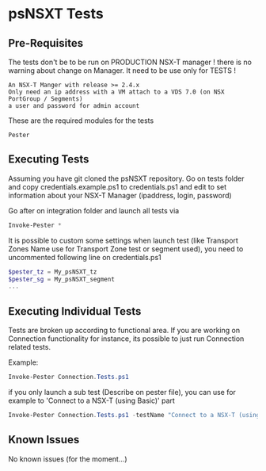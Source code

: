 # psNSXT Tests

## Pre-Requisites

The tests don't be to be run on PRODUCTION NSX-T manager ! there is no warning about change on Manager.
It need to be use only for TESTS !

    An NSX-T Manger with release >= 2.4.x
    Only need an ip address with a VM attach to a VDS 7.0 (on NSX PortGroup / Segments)
    a user and password for admin account

These are the required modules for the tests

    Pester

## Executing Tests

Assuming you have git cloned the psNSXT repository. Go on tests folder and copy credentials.example.ps1 to credentials.ps1 and edit to set information about your NSX-T Manager (ipaddress, login, password)

Go after on integration folder and launch all tests via

```powershell
Invoke-Pester *
```

It is possible to custom some settings when launch test (like Transport Zones Name use for Transport Zone test or segment used), you need to uncommented following line on credentials.ps1

```powershell
$pester_tz = My_psNSXT_tz
$pester_sg = My_psNSXT_segment
...
```

## Executing Individual Tests

Tests are broken up according to functional area. If you are working on Connection functionality for instance, its possible to just run Connection related tests.

Example:

```powershell
Invoke-Pester Connection.Tests.ps1
```

if you only launch a sub test (Describe on pester file), you can use for example to 'Connect to a NSX-T (using Basic)' part

```powershell
Invoke-Pester Connection.Tests.ps1 -testName "Connect to a NSX-T (using Basic)"
```

## Known Issues

No known issues (for the moment...)